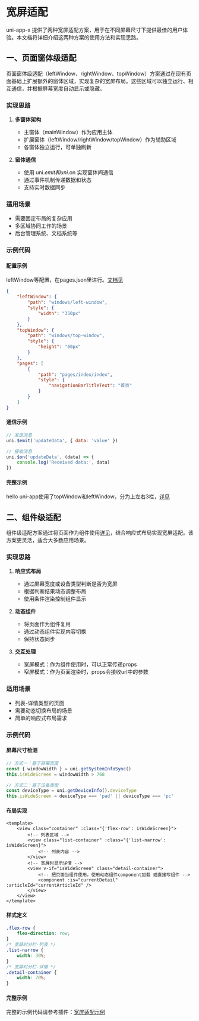 # 宽屏适配

uni-app-x 提供了两种宽屏适配方案，用于在不同屏幕尺寸下提供最佳的用户体验。本文档将详细介绍这两种方案的使用方法和实现思路。

## 一、页面窗体级适配

页面窗体级适配（leftWindow、rightWindow、topWindow）方案通过在现有页面基础上扩展额外的窗体区域，实现复杂的宽屏布局。这些区域可以独立运行、相互通信，并根据屏幕宽度自动显示或隐藏。


### 实现思路

1. **多窗体架构**
   - 主窗体（mainWindow）作为应用主体
   - 扩展窗体（leftWindow/rightWindow/topWindow）作为辅助区域
   - 各窗体独立运行，可单独刷新

2. **窗体通信**
   - 使用 uni.$emit 和 uni.$on 实现窗体间通信
   - 通过事件机制传递数据和状态
   - 支持实时数据同步

### 适用场景

- 需要固定布局的复杂应用
- 多区域协同工作的场景
- 后台管理系统、文档系统等

### 示例代码

#### 配置示例
leftWindow等配置，在pages.json里进行。[文档见](https://doc.dcloud.net.cn/uni-app-x/collocation/pagesjson.html#pages-topwindow)
```json
{
	"leftWindow": {
		"path": "windows/left-window",
		"style": {
			"width": "350px"
		}
	},
	"topWindow": {
		"path": "windows/top-window",
		"style": {
			"height": "60px"
		}
	},
	"pages": [
		{
			"path": "pages/index/index",
			"style": {
				"navigationBarTitleText": "首页"
			}
		}
	]
}
```

#### 通信示例
```js
// 发送消息
uni.$emit('updateData', { data: 'value' })

// 接收消息
uni.$on('updateData', (data) => {
	console.log('Received data:', data)
})
```


#### 完整示例
hello uni-app使用了topWindow和leftWindow，分为上左右3栏，[详见](https://hellouniappx.dcloud.net.cn/web#/)


## 二、组件级适配

组件级适配方案通过将页面作为组件使用[详见](https://doc.dcloud.net.cn/uni-app-x/page.html#page-as-component)，结合响应式布局实现宽屏适配。该方案更灵活，适合大多数应用场景。

### 实现思路

1. **响应式布局**
   - 通过屏幕宽度或设备类型判断是否为宽屏
   - 根据判断结果动态调整布局
   - 使用条件渲染控制组件显示

2. **动态组件**
   - 将页面作为组件复用
   - 通过动态组件实现内容切换
   - 保持状态同步

3. **交互处理**
   - 宽屏模式：作为组件使用时，可以正常传递props
   - 窄屏模式：作为页面渲染时，props会接收url中的参数

### 适用场景

- 列表-详情类型的页面
- 需要动态切换布局的场景
- 简单的响应式布局需求

### 示例代码

#### 屏幕尺寸检测
```js
// 方式一：基于屏幕宽度
const { windowWidth } = uni.getSystemInfoSync()
this.isWideScreen = windowWidth > 768

// 方式二：基于设备类型
const deviceType = uni.getDeviceInfo().deviceType
this.isWideScreen = deviceType === 'pad' || deviceType === 'pc'
```

#### 布局实现
```vue
<template>
	<view class="container" :class="{'flex-row': isWideScreen}">
		<!-- 列表区域 -->
		<view class="list-container" :class="{'list-narrow': isWideScreen}">
			<!-- 列表内容 -->
		</view>
		<!-- 宽屏时显示详情 -->
		<view v-if="isWideScreen" class="detail-container">
			<!-- 把页面当组件使用，使用动态组件component加载 或直接写组件 -->
			<component :is="currentDetail" :articleId="currentArticleId" />
		</view>
	</view>
</template>
```

#### 样式定义
```css
.flex-row {
	flex-direction: row;
}
/* 宽屏时分栏-列表 */
.list-narrow {
	width: 30%;
}
/* 宽屏时分栏-详情 */
.detail-container {
	width: 70%;
}
```


#### 完整示例

完整的示例代码请参考插件：[宽屏适配示例](https://ext.dcloud.net.cn/plugin?name=uni-wide-screen)


